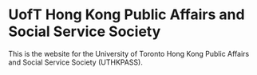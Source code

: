 # UofT Hong Kong Public Affairs and Social Service Society
This is the website for the University of Toronto Hong Kong Public Affairs and Social Service Society (UTHKPASS).
